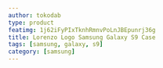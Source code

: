 ```yaml
---
author: tokodab
type: product
featimg: 1j62iFyPIxTknhRmnvPoLnJBEpunrj36g
title: Lorenzo Logo Samsung Galaxy S9 Case
tags: [samsung, galaxy, s9]
category: [samsung]
---
```

